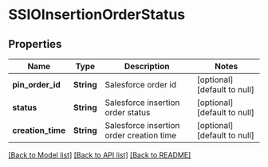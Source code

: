 # SSIOInsertionOrderStatus
## Properties

| Name | Type | Description | Notes |
|------------ | ------------- | ------------- | -------------|
| **pin\_order\_id** | **String** | Salesforce order id | [optional] [default to null] |
| **status** | **String** | Salesforce insertion order status | [optional] [default to null] |
| **creation\_time** | **String** | Salesforce insertion order creation time | [optional] [default to null] |

[[Back to Model list]](../README.md#documentation-for-models) [[Back to API list]](../README.md#documentation-for-api-endpoints) [[Back to README]](../README.md)

